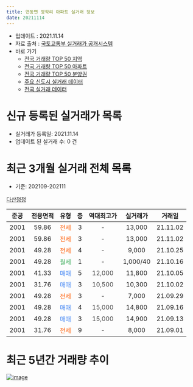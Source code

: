 ```yaml
---
title: 연동면 명학리 아파트 실거래 정보
date: 20211114
---
```


* 업데이트 : 2021.11.14
* 자료 출처 : [국토교통부 실거래가 공개시스템](http://rt.molit.go.kr)
* 바로 가기
    * [전국 거래량 TOP 50 지역](https://apt-info.github.io/apt-trade-info/tr)
    * [전국 거래량 TOP 50 아파트](https://apt-info.github.io/apt-trade-info/ta)
    * [전국 거래량 TOP 50 분양권](https://apt-info.github.io/apt-trade-info/tb)
    * [주요 신도시 실거래 데이터](https://apt-info.github.io/apt-trade-info/newtown)
    * [전국 실거래 데이터](https://apt-info.github.io/apt-trade-info/all)



<script async src="https://pagead2.googlesyndication.com/pagead/js/adsbygoogle.js"></script>
<!-- 기본광고 -->
<ins class="adsbygoogle"
     style="display:block"
     data-ad-client="ca-pub-1142216861245946"
     data-ad-slot="4805727019"
     data-ad-format="auto"
     data-full-width-responsive="true"></ins>
<script>
     (adsbygoogle = window.adsbygoogle || []).push({});
</script>


# 신규 등록된 실거래가 목록

* 실거래가 등록일: 2021.11.14
* 업데이트 된 실거래 수: 0 건




<script async src="https://pagead2.googlesyndication.com/pagead/js/adsbygoogle.js"></script>
<!-- 기본광고 -->
<ins class="adsbygoogle"
     style="display:block"
     data-ad-client="ca-pub-1142216861245946"
     data-ad-slot="4805727019"
     data-ad-format="auto"
     data-full-width-responsive="true"></ins>
<script>
     (adsbygoogle = window.adsbygoogle || []).push({});
</script>


# 최근 3개월 실거래 전체 목록
* 기준: 202109-202111


[다산청정](https://search.naver.com/search.naver?query=%EB%8B%A4%EC%82%B0%EC%B2%AD%EC%A0%95)

|준공|전용면적|유형|층|역대최고가|실거래가|거래일|
|:---:|:---:|:---:|:---:|:---:|:---:|:---:|
|2001|59.86|<span style="color:#FF5A00">전세</span>|3|<span style="color:#444444">-</span>|13,000|21.11.02|
|2001|59.86|<span style="color:#FF5A00">전세</span>|3|<span style="color:#444444">-</span>|13,000|21.11.02|
|2001|49.28|<span style="color:#FF5A00">전세</span>|4|<span style="color:#444444">-</span>|9,000|21.10.25|
|2001|49.28|<span style="color:#34A853">월세</span>|1|<span style="color:#444444">-</span>|1,000/40|21.10.16|
|2001|41.33|<span style="color:#4285F3">매매</span>|5|<span style="color:#444444">12,000</span>|11,800|21.10.05|
|2001|31.76|<span style="color:#4285F3">매매</span>|3|<span style="color:#444444">10,500</span>|10,300|21.10.02|
|2001|49.28|<span style="color:#FF5A00">전세</span>|3|<span style="color:#444444">-</span>|7,000|21.09.29|
|2001|49.28|<span style="color:#4285F3">매매</span>|4|<span style="color:#444444">15,000</span>|14,800|21.09.16|
|2001|49.28|<span style="color:#4285F3">매매</span>|3|<span style="color:#444444">15,000</span>|14,900|21.09.13|
|2001|31.76|<span style="color:#FF5A00">전세</span>|9|<span style="color:#444444">-</span>|8,000|21.09.01|



<script async src="https://pagead2.googlesyndication.com/pagead/js/adsbygoogle.js"></script>
<!-- 기본광고 -->
<ins class="adsbygoogle"
     style="display:block"
     data-ad-client="ca-pub-1142216861245946"
     data-ad-slot="4805727019"
     data-ad-format="auto"
     data-full-width-responsive="true"></ins>
<script>
     (adsbygoogle = window.adsbygoogle || []).push({});
</script>


# 최근 5년간 거래량 추이


<div style="width:100%;">
    <canvas id="deal_progress" height="200"></canvas>
</div>

<script>
new Chart(document.getElementById("deal_progress"), {
    type: 'line',
    data: {
        labels: ['16.01','16.02','16.03','16.04','16.05','16.06','16.07','16.08','16.09','16.10','16.11','16.12','17.01','17.02','17.03','17.04','17.05','17.06','17.07','17.08','17.09','17.10','17.11','17.12','18.01','18.02','18.03','18.04','18.05','18.06','18.07','18.08','18.09','18.10','18.12','19.01','19.02','19.03','19.04','19.05','19.06','19.07','19.08','19.09','19.10','19.11','19.12','20.01','20.02','20.03','20.04','20.05','20.06','20.07','20.08','20.09','20.10','20.11','20.12','21.01','21.02','21.03','21.04','21.05','21.06','21.07','21.08','21.09','21.10','21.11'],
        datasets: [{
            label: '매매/분양권',
            data: [0,1,1,3,3,1,1,2,1,3,4,6,6,3,6,3,8,7,3,5,0,4,2,1,1,1,0,1,1,0,2,2,1,1,4,0,2,1,1,1,1,2,2,6,3,0,10,4,2,1,5,6,9,15,20,13,9,22,6,14,3,6,9,6,2,3,8,2,2,0],
            borderColor: "rgba(66, 133, 243, 1)",
            backgroundColor: "rgba(66, 133, 243, 0.05)",
            borderWidth: 1,
            pointRadius: 0,
            fill: false,
            lineTension: 0
        },{
            label: '전/월세',
            data: [3,0,3,5,0,3,0,5,3,0,3,4,2,3,3,3,3,2,2,2,7,3,3,2,0,4,3,5,0,2,1,2,2,1,1,2,3,4,2,2,4,0,2,1,1,1,1,2,4,4,2,2,4,3,3,4,6,3,7,1,3,7,9,2,2,1,1,2,2,2],
            borderColor: "rgba(255, 90, 0, 1)",
            backgroundColor: "rgba(255, 90, 0, 0.05)",
            borderWidth: 1,
            pointRadius: 0,
            fill: false,
            lineTension: 0
        },{
            label: '합계',
            data: [3,1,4,8,3,4,1,7,4,3,7,10,8,6,9,6,11,9,5,7,7,7,5,3,1,5,3,6,1,2,3,4,3,2,5,2,5,5,3,3,5,2,4,7,4,1,11,6,6,5,7,8,13,18,23,17,15,25,13,15,6,13,18,8,4,4,9,4,4,2],
            borderColor: "rgba(0, 0, 0, 1)",
            backgroundColor: "rgba(0, 0, 0, 0.03)",
            borderWidth: 0.1,
            pointRadius: 0,
            fill: true,
            lineTension: 0
        }
        ]
    },
    options: {
        responsive: true,
        title: {
            display: false
        },
        tooltips: {
            mode: 'index',
            intersect: false
        },
        hover: {
            mode: 'nearest',
            intersect: true
        },
        scales: {
            xAxes: [{
                display: true,
                scaleLabel: {
                    display: true,
                    labelString: '년/월'
                }
            }],
            yAxes: [{
                display: true,
                ticks: {
                    suggestedMin: 0,
                },
                scaleLabel: {
                    display: true,
                    labelString: '실거래 수'
                }
            }]
        }
    }
});

</script>


[![image](https://apt-info.github.io/images/2020-01-03-apt-trade-info/1024x500.png)](https://play.google.com/store/apps/details?id=com.aptinfo.apttradeinfo)


